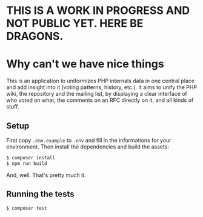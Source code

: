 # THIS IS A WORK IN PROGRESS AND NOT PUBLIC YET. HERE BE DRAGONS. 

# Why can't we have nice things

This is an application to uniformizes PHP internals data in one central place and add insight into it (voting patterns, history, etc.). It aims to unify the PHP wiki, the repository and the mailing list, by displaying a clear interface of who voted on what, the comments on an RFC directly on it, and all kinds of stuff.

## Setup

First copy `.env.example` to `.env` and fill in the informations for your environment. Then install the dependencies and build the assets:

```bash
$ composer install
$ npm run build
```

And, well. That's pretty much it.

## Running the tests

```bash
$ composer test
```
